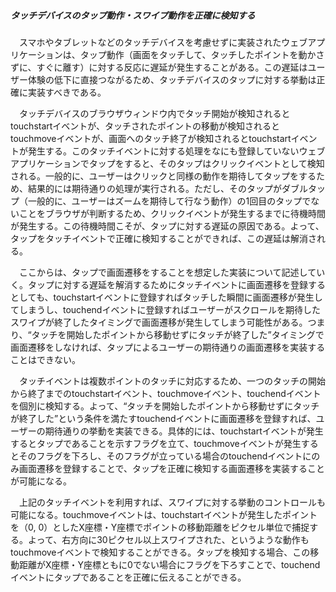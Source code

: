 ##### タッチデバイスのタップ動作・スワイプ動作を正確に検知する

　スマホやタブレットなどのタッチデバイスを考慮せずに実装されたウェブアプリケーションは、タップ動作（画面をタッチして、タッチしたポイントを動かさずに、すぐに離す）に対する反応に遅延が発生することがある。この遅延はユーザー体験の低下に直接つながるため、タッチデバイスのタップに対する挙動は正確に実装すべきである。

　タッチデバイスのブラウザウィンドウ内でタッチ開始が検知されるとtouchstartイベントが、タッチされたポイントの移動が検知されるとtouchmoveイベントが、画面へのタッチ終了が検知されるとtouchstartイベントが発生する。このタッチイベントに対する処理をなにも登録していないウェブアプリケーションでタップをすると、そのタップはクリックイベントとして検知される。一般的に、ユーザーはクリックと同様の動作を期待してタップをするため、結果的には期待通りの処理が実行される。ただし、そのタップがダブルタップ（一般的に、ユーザーはズームを期待して行なう動作）の1回目のタップでないことをブラウザが判断するため、クリックイベントが発生するまでに待機時間が発生する。この待機時間こそが、タップに対する遅延の原因である。よって、タップをタッチイベントで正確に検知することができれば、この遅延は解消される。

　ここからは、タップで画面遷移をすることを想定した実装について記述していく。タップに対する遅延を解消するためにタッチイベントに画面遷移を登録するとしても、touchstartイベントに登録すればタッチした瞬間に画面遷移が発生してしまうし、touchendイベントに登録すればユーザーがスクロールを期待したスワイプが終了したタイミングで画面遷移が発生してしまう可能性がある。つまり、“タッチを開始したポイントから移動せずにタッチが終了した”タイミングで画面遷移をしなければ、タップによるユーザーの期待通りの画面遷移を実装することはできない。

　タッチイベントは複数ポイントのタッチに対応するため、一つのタッチの開始から終了までのtouchstartイベント、touchmoveイベント、touchendイベントを個別に検知する。よって、“タッチを開始したポイントから移動せずにタッチが終了した”という条件を満たすtouchendイベントに画面遷移を登録すれば、ユーザーの期待通りの挙動を実装できる。具体的には、touchstartイベントが発生するとタップであることを示すフラグを立て、touchmoveイベントが発生するとそのフラグを下ろし、そのフラグが立っている場合のtouchendイベントにのみ画面遷移を登録することで、タップを正確に検知する画面遷移を実装することが可能になる。

　上記のタッチイベントを利用すれば、スワイプに対する挙動のコントロールも可能になる。touchmoveイベントは、touchstartイベントが発生したポイントを（0, 0）としたX座標・Y座標でポイントの移動距離をピクセル単位で捕捉する。よって、右方向に30ピクセル以上スワイプされた、というような動作もtouchmoveイベントで検知することができる。タップを検知する場合、この移動距離がX座標・Y座標ともに0でない場合にフラグを下ろすことで、touchendイベントにタップであることを正確に伝えることができる。
